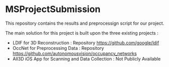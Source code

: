 # MSProjectSubmission

This repository contains the results and preprocessign script for our project.

The main solution for this project is built upon the three existing projects :
- LDIF for 3D Reconstruction : Repository https://github.com/google/ldif
- OccNet for Preprocessing Data : Repository https://github.com/autonomousvision/occupancy_networks
- All3D iOS App for Scanning and Data Collection : Not Publicly Available
